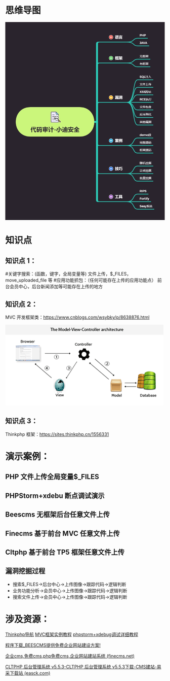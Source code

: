 # 思维导图

![](image51/51-0.png)

# 知识点

## 知识点 1：

#关键字搜索：(函数，键字，全局变量等)
文件上传，$_FILES，move_uploaded_file 等
#应用功能抓包：（任何可能存在上传的应用功能点）
前台会员中心，后台新闻添加等可能存在上传的地方

## 知识点 2：

MVC 开发框架类：https://www.cnblogs.com/wsybky/p/8638876.html

![](image51/mvc.gif)

## 知识点 3：

Thinkphp 框架：https://sites.thinkphp.cn/1556331



# 演示案例：

## PHP 文件上传全局变量$_FILES

## PHPStorm+xdebu 断点调试演示

## Beescms 无框架后台任意文件上传

## Finecms 基于前台 MVC 任意文件上传

## Cltphp 基于前台 TP5 框架任意文件上传

## 漏洞挖掘过程

- 搜索$_FILES->后台中心->上传图像->跟踪代码->逻辑判断
- 业务功能分析->会员中心->上传图像->跟踪代码->逻辑判断
- 搜索文件上传->会员中心->上传图像->跟踪代码->逻辑判断

# 涉及资源：

[Thinkphp导航](https://sites.thinkphp.cn/1556331)
[MVC框架实例教程](https://www.cnblogs.com/wsybky/p/8638876.html)
[phpstorm+xdebug调试详细教程](https://blog.csdn.net/yinhangbbbbb/article/details/79247331)

[程序下载_BEESCMS提供免费企业网站建设方案!](http://beescms.com/cxxz.html)

[企业cms,免费cms,php免费cms,企业网站建站系统 (finecms.net)](http://www.finecms.net/)

[CLTPHP 后台管理系统 v5.5.3-CLTPHP 后台管理系统 v5.5.3下载-CMS建站-易采下载站 (easck.com)](https://down.easck.com/code/34209.html)